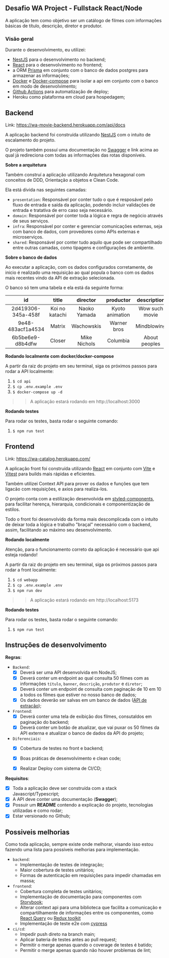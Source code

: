 ## Desafio WA Project - Fullstack React/Node

A aplicação tem como objetivo ser um catálogo de filmes com informações básicas de título, descrição, diretor e produtor.

### Visão geral
  Durante o desenvolvimento, eu utilizei:
  - [NestJS](https://docs.nestjs.com) para o desenvolvimento no backend;
  - [React](https://pt-br.reactjs.org) para o desenvolvimento no frontend;
  - a ORM [Prisma](https://www.prisma.io) em conjunto com o banco de dados postgres para armazenar as informações;
  - [Docker](https://docs.docker.com) e [Docker-compose](https://docs.docker.com/compose/) para isolar a api em conjunto com o banco em modo de desenvolvimento;
  - [Github Actions](https://github.com/features/actions) para automatização de deploy;
  - Heroku como plataforma em cloud para hospedagem;

## Backend

Link: https://wa-movie-backend.herokuapp.com/api/docs

A aplicação backend foi construída utilizando [NestJS](https://docs.nestjs.com) com o intuito de escalamento do projeto.

O projeto também possuí uma documentação no [Swagger](https://swagger.io) e link acima ao qual já redireciona com todas as informações das rotas disponíveis.

**Sobre a arquitetura**

Também construí a aplicação utilizando Arquitetura hexagonal com conceitos de DDD, Orientação a objetos e Clean Code.

Ela está divida nas seguintes camadas:
  - `presentation`: Responsável por conter tudo o que é resposável pelo fluxo de entrada e saída da aplicação, podendo incluir validações de entrada e tratativa de erro caso seja necessário.
  - `domain`: Responsável por conter toda a lógica e regra de negócio através de seus serviços.
  - `infra`: Responsável por conter e gerenciar comunicações externas, seja com banco de dados, com provedores como APIs externas e microserviços.
  - `shared`: Responsável por conter tudo aquilo que pode ser compartilhado entre outras camadas, como tipagens e configurações de ambiente.

**Sobre o banco de dados**

Ao executar a aplicação, com os dados configurados corretamente, de inicio é realizado uma requisição ao qual popula o banco com os dados mais recentes vindo da API de extração selecionada.

O banco só tem uma tabela e ela está da seguinte forma:

|       **id**       |    **title**   | **director** |  **productor**  | **description** |
|:------------------:|:--------------:|:------------:|:---------------:|:---------------:|
| 2d419306-345a-458f | Koi no katachi | Naoko Yamada | Kyoto animation |  Wow such movie |
|  9e48-483acf1a4534 |     Matrix     |  Wachowskis  |   Warner bros   |   Mindblowing   |
|  6b5be6e9-d8b4dfw  |     Closer     | Mike Nichols |     Columbia    |  About peoples  |

**Rodando localmente com docker/docker-compose**

A partir da raiz do projeto em seu terminal, siga os próximos passos para rodar a API localmente:
1. `$ cd api`
2. `$ cp .env.example .env`
3. `$ docker-compose up -d`
> > A aplicação estará rodando em http://localhost:3000

**Rodando testes**

Para rodar os testes, basta rodar o seguinte comando:

1. `$ npm run test`

## Frontend

Link: https://wa-catalog.herokuapp.com/

A aplicação front foi construída utilizando [React](https://pt-br.reactjs.org) em conjunto com [Vite](https://vitejs.dev) e [Vitest](https://vitest.dev) para builds mais rápidas e eficientes.

Também utilizei Context API para prover os dados e funções que tem ligacão com requisições, e axios para realiza-los.

O projeto conta com a estilização desenvolvida em [styled-components](https://styled-components.com), para facilitar herença, hierarquia, condicionais e componentização de estilos.

Todo o front foi desenvolvido da forma mais descomplicada com o intuíto de deixar toda a lógica e trabalho "braçal" necessário com o backend, assim, facilitando ao máximo seu desenvolvimento.

**Rodando localmente**

Atenção, para o funcionamento correto da aplicação é necessário que api esteja rodando!

A partir da raiz do projeto em seu terminal, siga os próximos passos para rodar a front localmente:
1. `$ cd webapp`
2. `$ cp .env.example .env`
3. `$ npm run dev`
> > A aplicação estará rodando em http://localhost:5173

**Rodando testes**

Para rodar os testes, basta rodar o seguinte comando:

1. `$ npm run test`


## Instruções de desenvolvimento
**Regras**:
  - `Backend`:
    - [x] Deverá ser uma API desenvolvida em NodeJS;
    - [x] Deverá conter um endpoint ao qual consulta 50 filmes com as informações `título`, `banner`, `descrição`, `produtor` e `diretor`;
    - [x] Deverá conter um endpoint de consulta com paginação de 10 em 10 a todos os filmes que estiver no nosso banco de dados;
    - [x] Os dados deverão ser salvas em um banco de dados ([API de extração](https://ghibliapi.herokuapp.com/#tag/Films));
  - `Frontend`:
    - [x] Deverá conter uma tela de exibição dos filmes, consutaldos em paginação do backend;
    - [x] Deverá conter um botão de atualizar, que vai puxar os 50 filmes da API externa e atualizar o banco de dados da API do projeto;
  - `Diferenciais`:
    - [x] Cobertura de testes no front e backend;
    - [x] Boas práticas de desenvolvimento e clean code;
    - [x] Realizar Deploy com sistema de CI/CD;


**Requisitos**:
  - [x] Toda a aplicação deve ser construída com a stack Javascript/Typescript;
  - [x] A API deve conter uma documentação (**Swagger**);
  - [x] Possuir um **README** contendo a explicação do projeto, tecnologias utilizadas e como rodar;
  - [x] Estar versionado no Github;

## Possiveis melhorias

Como toda aplicação, sempre existe onde melhorar, visando isso estou fazendo uma lista para possíveis melhorias para implementação.

  - `backend`:
    - Implementação de testes de integração;
    - Maior cobertura de testes unitários;
    - Formas de autenticação em requisições para impedir chamadas em massa;
  - `frontend`:
    - Cobertura completa de testes unitários;
    - Implementação de documentação para componentes com [Storybook]();
    - Alterar context api para uma biblioteca que facilita a comunicação e compartilhamente de informações entre os componentes, como [React Query]() ou [Redux toolkit]()
    - Implementação de teste e2e com [cypress]()
  - `ci/cd`:
    - Impedir push direto na branch main;
    - Aplicar bateria de testes antes ao pull request;
    - Permitir o merge apenas quando o coverage de testes é batido;
    - Permitir o merge apenas quando não houver problemas de lint;
